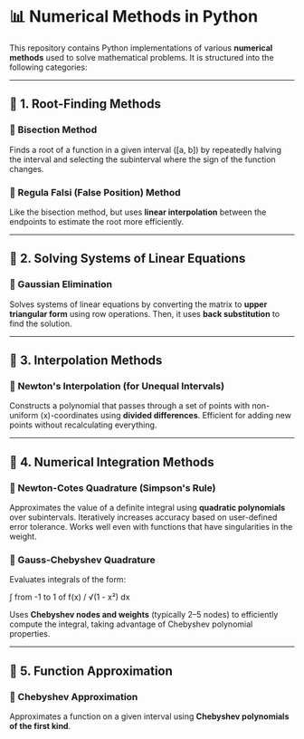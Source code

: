 # 📊 Numerical Methods in Python

This repository contains Python implementations of various **numerical methods** used to solve mathematical problems. It is structured into the following categories:

---

## 📌 1. Root-Finding Methods

### 🔹 Bisection Method  
Finds a root of a function in a given interval \([a, b]\) by repeatedly halving the interval and selecting the subinterval where the sign of the function changes.

### 🔹 Regula Falsi (False Position) Method  
Like the bisection method, but uses **linear interpolation** between the endpoints to estimate the root more efficiently.

---

## 📌 2. Solving Systems of Linear Equations

### 🔹 Gaussian Elimination  
Solves systems of linear equations by converting the matrix to **upper triangular form** using row operations. Then, it uses **back substitution** to find the solution.

---

## 📌 3. Interpolation Methods

### 🔹 Newton's Interpolation (for Unequal Intervals)  
Constructs a polynomial that passes through a set of points with non-uniform \(x\)-coordinates using **divided differences**. Efficient for adding new points without recalculating everything.

---

## 📌 4. Numerical Integration Methods

### 🔹 Newton-Cotes Quadrature (Simpson's Rule)
Approximates the value of a definite integral using **quadratic polynomials** over subintervals. Iteratively increases accuracy based on user-defined error tolerance. Works well even with functions that have singularities in the weight.

### 🔹 Gauss-Chebyshev Quadrature  
Evaluates integrals of the form:

∫ from -1 to 1 of f(x) / √(1 - x²) dx

Uses **Chebyshev nodes and weights** (typically 2–5 nodes) to efficiently compute the integral, taking advantage of Chebyshev polynomial properties.

---

## 📌 5. Function Approximation

### 🔹 Chebyshev Approximation  
Approximates a function on a given interval using **Chebyshev polynomials of the first kind**.